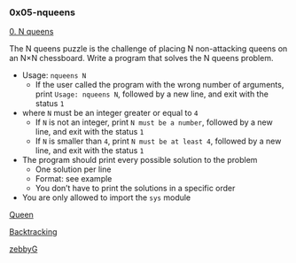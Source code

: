 ### 0x05-nqueens

[0. N queens](0-nqueens.py)

The N queens puzzle is the challenge of placing N non-attacking queens on an N×N chessboard. Write a program that solves the N queens problem.

- Usage: `nqueens N`
    - If the user called the program with the wrong number of arguments, print `Usage: nqueens N`, followed by a new line, and exit with the status `1`
- where `N` must be an integer greater or equal to `4`
    - If `N` is not an integer, print `N must be a number`, followed by a new line, and exit with the status `1`
    - If `N` is smaller than `4`, print `N must be at least 4`, followed by a new line, and exit with the status `1`
- The program should print every possible solution to the problem
    - One solution per line
    - Format: see example
    - You don’t have to print the solutions in a specific order
- You are only allowed to import the `sys` module

[ Queen](https://en.wikipedia.org/wiki/Queen_%28chess%29)

[Backtracking](https://en.wikipedia.org/wiki/Backtracking)

[zebbyG](https://github.com/zebbyG)